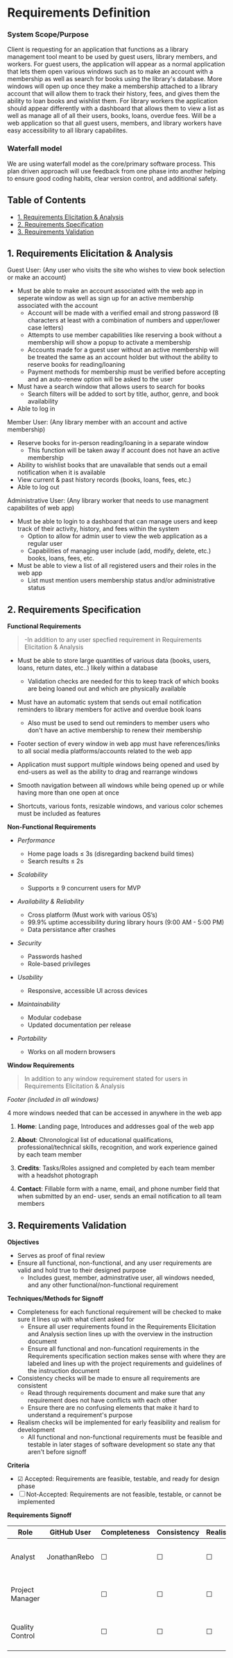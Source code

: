 # Requirements Definition

### **System Scope/Purpose**

Client is requesting for an application that functions as a library management tool meant to be used by guest users, library members, and workers. For guest 
users, the application will appear as a normal application that lets them open various windows such as to make an account with a membership as well as search for 
books using the library's database. More windows will open up once they make a membership attached to a library account that will allow them to track their 
history, fees, and gives them the ability to loan books and wishlist them. For library workers the application should appear differently with a dashboard that 
allows them to view a list as well as manage all of all their users, books, loans, overdue fees. Will be a web application so that all guest users, members, and 
library workers have easy accessibility to all library capabilites.

### **Waterfall model**

We are using waterfall model as the core/primary software process.
This plan driven approach will use feedback from one phase into another helping to ensure good coding habits, clear version control, and additional safety.

## Table of Contents
- [1. Requirements Elicitation & Analysis](#1-requirements-elicitation--analysis)
- [2. Requirements Specification](#2-requirements-specification)
- [3. Requirements Validation](#3-requirements-validation)


## 1. Requirements Elicitation & Analysis

Guest User: (Any user who visits the site who wishes to view book selection or make an account)
- Must be able to make an account associated with the web app in seperate window as well as sign up for an active membership associated with the account
  - Account will be made with a verified email and strong password (8 characters at least with a combination of numbers and upper/lower case letters)
  - Attempts to use member capabilities like reserving a book without a membership will show a popup to activate a membership
  - Accounts made for a guest user without an active membership will be treated the same as an account holder but without the ability to reserve books for reading/loaning
  - Payment methods for membership must be verified before accepting and an auto-renew option will be asked to the user
- Must have a search window that allows users to search for books
  - Search filters will be added to sort by title, author, genre, and book availability
- Able to log in

Member User: (Any library member with an account and active membership)
- Reserve books for in-person reading/loaning in a separate window
  - This function will be taken away if account does not have an active membership
- Ability to wishlist books that are unavailable that sends out a email notification when it is available
- View current & past history records (books, loans, fees, etc.)
- Able to log out

Administrative User: (Any library worker that needs to use managment capabilites of web app)
- Must be able to login to a dashboard that can manage users and keep track of their activity, history, and fees within the system
  - Option to allow for admin user to view the web application as a regular user
  - Capabilities of managing user include (add, modify, delete, etc.) books, loans, fees, etc.
- Must be able to view a list of all registered users and their roles in the web app
  - List must mention users membership status and/or administrative status

##  2. Requirements Specification
**Functional Requirements**
> -In addition to any user specfied requirement in Requirements Elicitation & Analysis
- Must be able to store large quantities of various data (books, users, loans, return dates, etc..) likely within a database
  - Validation checks are needed for this to keep track of which books are being loaned out and which are physically available
- Must have an automatic system that sends out email notification reminders to library members for active and overdue book loans
  - Also must be used to send out reminders to member users who don't have an active membership to renew their membership

- Footer section of every window in web app must have references/links to all social media platforms/accounts related to the web app

- Application must support multiple windows being opened and used by end-users as well as the ability to drag and rearrange windows
  
- Smooth navigation between all windows while being opened up or while having more than one open at once

- Shortcuts, various fonts, resizable windows, and various color schemes must be included as features

**Non-Functional Requirements**
- *Performance*
  - Home page loads ≤ 3s  (disregarding backend build times)
  - Search results ≤ 2s

- *Scalability*
  - Supports ≥ 9 concurrent users for MVP

- *Availability & Reliability*
  - Cross platform (Must work with various OS’s)
  - 99.9% uptime accessibility during library hours (9:00 AM - 5:00 PM)
  - Data persistance after crashes

- *Security*
  - Passwords hashed  
  - Role-based privileges

- *Usability*
  - Responsive, accessible UI across devices

- *Maintainability*
  - Modular codebase  
  - Updated documentation per release

- *Portability*
  - Works on all modern browsers

**Window Requirements**

> In addition to any window requirement stated for users in Requirements Elicitation & Analysis

*Footer (included in all windows)*

4 more windows needed that can be accessed in anywhere in the web app

  1. **Home**: Landing page, Introduces and addresses goal of the web app

  2. **About**: Chronological list of educational qualifications, professional/technical skills, recognition, and work experience gained by each team member

  3. **Credits**: Tasks/Roles assigned and completed by each team member with a headshot photograph

  4. **Contact**: Fillable form with a name, email, and phone number field that when submitted by an end- user, sends an email notification to all team members

##  3. Requirements Validation

**Objectives**

- Serves as proof of final review
- Ensure all functional, non-functional, and any user requirements are valid and hold true to their designed purpose
  - Includes guest, member, adminstrative user, all windows needed, and any other functional/non-functional requirement

**Techniques/Methods for Signoff**

- Completeness for each functional requirement will be checked to make sure it lines up with what client asked for
  - Ensure all user requirements found in the Requirements Elicitation and Analysis section lines up with the overview in the instruction document
  - Ensure all functional and non-funcationl requirements in the Requirements specification section makes sense with where they are labeled and lines up with the project requirements and guidelines of the instruction document
- Consistency checks will be made to ensure all requirements are consistent
  - Read through requirements document and make sure that any requirement does not have conflicts with each other
  - Ensure there are no confusing elements that make it hard to understand a requirement's purpose
- Realism checks will be implemented for early feasibility and realism for development
  - All functional and non-functional requirements must be feasible and testable in later stages of software development so state any that aren't before signoff
  
**Criteria**

- &#x2611; Accepted: Requirements are feasible, testable, and ready for design phase
- &#x2610; Not-Accepted: Requirements are not feasible, testable, or cannot be implemented

**Requirements Signoff**

| Role            | GitHub User | Completeness | Consistency | Realism  | Date     |
|-----------------|-------------|--------------|-------------|----------|----------|
| Analyst         | JonathanRebo|   &#x2610;   |   &#x2610;  | &#x2610; | --/--/-- |
| Project Manager |             |   &#x2610;   |   &#x2610;  | &#x2610; | --/--/-- |
| Quality Control |             |   &#x2610;   |   &#x2610;  | &#x2610; | --/--/-- |
